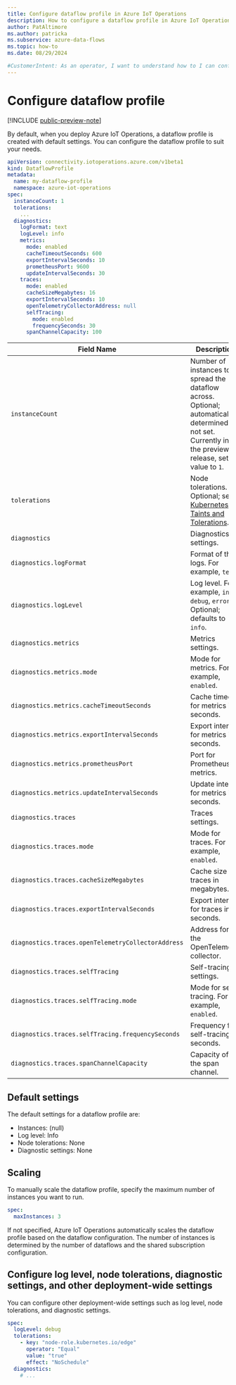 ```yaml
---
title: Configure dataflow profile in Azure IoT Operations
description: How to configure a dataflow profile in Azure IoT Operations to change a dataflow behavior.
author: PatAltimore
ms.author: patricka
ms.subservice: azure-data-flows
ms.topic: how-to
ms.date: 08/29/2024

#CustomerIntent: As an operator, I want to understand how to I can configure a a dataflow profile to control a dataflow behavior.
---
```


# Configure dataflow profile

[!INCLUDE [public-preview-note](../includes/public-preview-note.md)]

By default, when you deploy Azure IoT Operations, a dataflow profile is created with default settings. You can configure the dataflow profile to suit your needs.

```yaml
apiVersion: connectivity.iotoperations.azure.com/v1beta1
kind: DataflowProfile
metadata:
  name: my-dataflow-profile
  namespace: azure-iot-operations
spec:
  instanceCount: 1
  tolerations:
    ...
  diagnostics:
    logFormat: text
    logLevel: info
    metrics:
      mode: enabled
      cacheTimeoutSeconds: 600
      exportIntervalSeconds: 10
      prometheusPort: 9600
      updateIntervalSeconds: 30
    traces:
      mode: enabled
      cacheSizeMegabytes: 16
      exportIntervalSeconds: 10
      openTelemetryCollectorAddress: null
      selfTracing:
        mode: enabled
        frequencySeconds: 30
      spanChannelCapacity: 100
```

| Field Name                                      | Description                                                                 |
|-------------------------------------------------|-----------------------------------------------------------------------------|
| `instanceCount`                                  | Number of instances to spread the dataflow across. Optional; automatically determined if not set. Currently in the preview release, set the value to `1`. |
| `tolerations`                                   | Node tolerations. Optional; see [Kubernetes Taints and Tolerations](https://kubernetes.io/docs/concepts/scheduling-eviction/taint-and-toleration/). |
| `diagnostics`                                   | Diagnostics settings.                                                       |
| `diagnostics.logFormat`                         | Format of the logs. For example, `text`.                                           |
| `diagnostics.logLevel`                          | Log level. For example, `info`, `debug`, `error`. Optional; defaults to `info`.    |
| `diagnostics.metrics`                           | Metrics settings.                                                           |
| `diagnostics.metrics.mode`                      | Mode for metrics. For example, `enabled`.                                          |
| `diagnostics.metrics.cacheTimeoutSeconds`       | Cache timeout for metrics in seconds.                                       |
| `diagnostics.metrics.exportIntervalSeconds`     | Export interval for metrics in seconds.                                     |
| `diagnostics.metrics.prometheusPort`            | Port for Prometheus metrics.                                                |
| `diagnostics.metrics.updateIntervalSeconds`     | Update interval for metrics in seconds.                                     |
| `diagnostics.traces`                            | Traces settings.                                                            |
| `diagnostics.traces.mode`                       | Mode for traces. For example, `enabled`.                                           |
| `diagnostics.traces.cacheSizeMegabytes`         | Cache size for traces in megabytes.                                         |
| `diagnostics.traces.exportIntervalSeconds`      | Export interval for traces in seconds.                                      |
| `diagnostics.traces.openTelemetryCollectorAddress` | Address for the OpenTelemetry collector.                                   |
| `diagnostics.traces.selfTracing`                | Self-tracing settings.                                                      |
| `diagnostics.traces.selfTracing.mode`           | Mode for self-tracing. For example, `enabled`.                                     |
| `diagnostics.traces.selfTracing.frequencySeconds`| Frequency for self-tracing in seconds.                                      |
| `diagnostics.traces.spanChannelCapacity`        | Capacity of the span channel.                                               |

## Default settings

The default settings for a dataflow profile are:

* Instances: (null)
* Log level: Info
* Node tolerations: None
* Diagnostic settings: None

## Scaling

To manually scale the dataflow profile, specify the maximum number of instances you want to run.

```yaml
spec:
  maxInstances: 3
```

If not specified, Azure IoT Operations automatically scales the dataflow profile based on the dataflow configuration. The number of instances is determined by the number of dataflows and the shared subscription configuration.

## Configure log level, node tolerations, diagnostic settings, and other deployment-wide settings

You can configure other deployment-wide settings such as log level, node tolerations, and diagnostic settings.

```yaml
spec:
  logLevel: debug
  tolerations:
    - key: "node-role.kubernetes.io/edge"
      operator: "Equal"
      value: "true"
      effect: "NoSchedule"
  diagnostics:
    # ...
```
